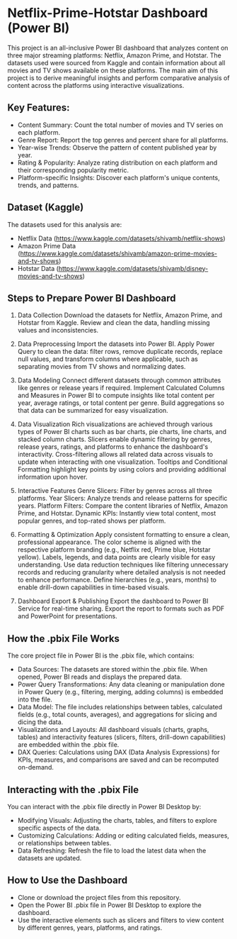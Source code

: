 # Netflix-Prime-Hotstar Dashboard (Power BI)
This project is an all-inclusive Power BI dashboard that analyzes content on three major streaming platforms: Netflix, Amazon Prime, and Hotstar. The datasets used were sourced from Kaggle and contain information about all movies and TV shows available on these platforms. The main aim of this project is to derive meaningful insights and perform comparative analysis of content across the platforms using interactive visualizations.

## Key Features:
- Content Summary: Count the total number of movies and TV series on each platform.
- Genre Report: Report the top genres and percent share for all platforms.
- Year-wise Trends: Observe the pattern of content published year by year.
- Rating & Popularity: Analyze rating distribution on each platform and their corresponding popularity metric.
- Platform-specific Insights: Discover each platform's unique contents, trends, and patterns.

## Dataset (Kaggle)
The datasets used for this analysis are:
- Netflix Data (https://www.kaggle.com/datasets/shivamb/netflix-shows)
- Amazon Prime Data (https://www.kaggle.com/datasets/shivamb/amazon-prime-movies-and-tv-shows)
- Hotstar Data (https://www.kaggle.com/datasets/shivamb/disney-movies-and-tv-shows)

## Steps to Prepare Power BI Dashboard
 1. Data Collection
Download the datasets for Netflix, Amazon Prime, and Hotstar from Kaggle.
Review and clean the data, handling missing values and inconsistencies.

 2. Data Preprocessing
Import the datasets into Power BI.
Apply Power Query to clean the data: filter rows, remove duplicate records, replace null values, and transform columns where applicable, such as separating movies from TV shows and normalizing dates.

3. Data Modeling
Connect different datasets through common attributes like genres or release years if required.
Implement Calculated Columns and Measures in Power BI to compute insights like total content per year, average ratings, or total content per genre.
Build aggregations so that data can be summarized for easy visualization.

4. Data Visualization
Rich visualizations are achieved through various types of Power BI charts such as bar charts, pie charts, line charts, and stacked column charts.
Slicers enable dynamic filtering by genres, release years, ratings, and platforms to enhance the dashboard's interactivity.
Cross-filtering allows all related data across visuals to update when interacting with one visualization.
Tooltips and Conditional Formatting highlight key points by using colors and providing additional information upon hover.

5. Interactive Features
Genre Slicers: Filter by genres across all three platforms.
Year Slicers: Analyze trends and release patterns for specific years.
Platform Filters: Compare the content libraries of Netflix, Amazon Prime, and Hotstar.
Dynamic KPIs: Instantly view total content, most popular genres, and top-rated shows per platform.

6. Formatting & Optimization
Apply consistent formatting to ensure a clean, professional appearance. The color scheme is aligned with the respective platform branding (e.g., Netflix red, Prime blue, Hotstar yellow). Labels, legends, and data points are clearly visible for easy understanding.
Use data reduction techniques like filtering unnecessary records and reducing granularity where detailed analysis is not needed to enhance performance.
Define hierarchies (e.g., years, months) to enable drill-down capabilities in time-based visuals.

7. Dashboard Export & Publishing
Export the dashboard to Power BI Service for real-time sharing.
Export the report to formats such as PDF and PowerPoint for presentations.


## How the .pbix File Works
The core project file in Power BI is the .pbix file, which contains:

- Data Sources: The datasets are stored within the .pbix file. When opened, Power BI reads and displays the prepared data.
- Power Query Transformations: Any data cleaning or manipulation done in Power Query (e.g., filtering, merging, adding columns) is embedded into the file.
- Data Model: The file includes relationships between tables, calculated fields (e.g., total counts, averages), and aggregations for slicing and dicing the data.
- Visualizations and Layouts: All dashboard visuals (charts, graphs, tables) and interactivity features (slicers, filters, drill-down capabilities) are embedded within the .pbix file.
- DAX Queries: Calculations using DAX (Data Analysis Expressions) for KPIs, measures, and comparisons are saved and can be recomputed on-demand.

## Interacting with the .pbix File
You can interact with the .pbix file directly in Power BI Desktop by:
- Modifying Visuals: Adjusting the charts, tables, and filters to explore specific aspects of the data.
- Customizing Calculations: Adding or editing calculated fields, measures, or relationships between tables.
- Data Refreshing: Refresh the file to load the latest data when the datasets are updated.

## How to Use the Dashboard

- Clone or download the project files from this repository.
- Open the Power BI .pbix file in Power BI Desktop to explore the dashboard.
- Use the interactive elements such as slicers and filters to view content by different genres, years, platforms, and ratings.


